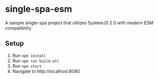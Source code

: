 # single-spa-esm
A sample single-spa project that utilizes SystemJS 2.0 with modern ESM compatibility

## Setup

1. Run `npm install`
2. Run `npm run build-all`
3. Run `npm start`
4. Navigate to http://localhost:8080
